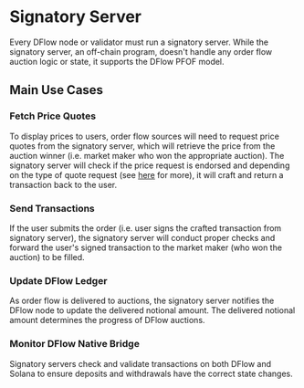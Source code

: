 # Signatory Server

Every DFlow node or validator must run a signatory server. While the signatory server, an off-chain program, doesn't handle any order flow auction logic or state, it supports the DFlow PFOF model.

## Main Use Cases

### Fetch Price Quotes

To display prices to users, order flow sources will need to request price quotes from the signatory server, which will retrieve the price from the auction winner (i.e. market maker who won the appropriate auction). The signatory server will check if the price request is endorsed and depending on the type of quote request (see [here](fetching-price-quotes.md) for more), it will craft and return a transaction back to the user.

### Send Transactions

If the user submits the order (i.e. user signs the crafted transaction from signatory server), the signatory server will conduct proper checks and forward the user's signed transaction to the market maker (who won the auction) to be filled.

### Update DFlow Ledger

As order flow is delivered to auctions, the signatory server notifies the DFlow node to update the delivered notional amount. The delivered notional amount determines the progress of DFlow auctions.

### Monitor DFlow Native Bridge

Signatory servers check and validate transactions on both DFlow and Solana to ensure deposits and withdrawals have the correct state changes.
